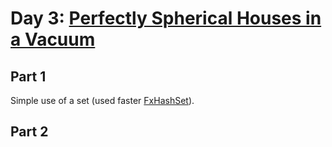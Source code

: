 # Day 3: [Perfectly Spherical Houses in a Vacuum](https://adventofcode.com/2015/day/3)

## Part 1

Simple use of a set (used faster [FxHashSet](https://github.com/cbreeden/fxhash)).

## Part 2

